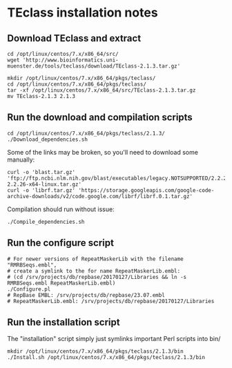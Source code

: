 # TEclass installation notes

## Download TEclass and extract

```
cd /opt/linux/centos/7.x/x86_64/src/
wget 'http://www.bioinformatics.uni-muenster.de/tools/teclass/download/TEclass-2.1.3.tar.gz'

mkdir /opt/linux/centos/7.x/x86_64/pkgs/teclass/
cd /opt/linux/centos/7.x/x86_64/pkgs/teclass/
tar -xf /opt/linux/centos/7.x/x86_64/src/TEclass-2.1.3.tar.gz
mv TEclass-2.1.3 2.1.3
```

## Run the download and compilation scripts

```
cd /opt/linux/centos/7.x/x86_64/pkgs/teclass/2.1.3/
./Download_dependencies.sh
```

Some of the links may be broken, so you'll need to download some manually:

```
curl -o 'blast.tar.gz' 'ftp://ftp.ncbi.nlm.nih.gov/blast/executables/legacy.NOTSUPPORTED/2.2.26/blast-2.2.26-x64-linux.tar.gz'
curl -o 'librf.tar.gz' 'https://storage.googleapis.com/google-code-archive-downloads/v2/code.google.com/librf/librf.0.1.tar.gz'
```

Compilation should run without issue:

```
./Compile_dependencies.sh
```

## Run the configure script

```
# For newer versions of RepeatMaskerLib with the filename "RMRBSeqs.embl",
# create a symlink to the for name RepeatMaskerLib.embl:
# (cd /srv/projects/db/repbase/20170127/Libraries && ln -s RMRBSeqs.embl RepeatMaskerLib.embl)
./Configure.pl
# RepBase EMBL: /srv/projects/db/repbase/23.07.embl
# RepeatMaskerLib.embl: /srv/projects/db/repbase/20170127/Libraries
```

## Run the installation script

The "installation" script simply just symlinks important Perl scripts into bin/

```
mkdir /opt/linux/centos/7.x/x86_64/pkgs/teclass/2.1.3/bin
./Install.sh /opt/linux/centos/7.x/x86_64/pkgs/teclass/2.1.3/bin
```
